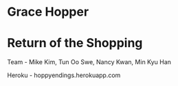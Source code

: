 # Grace Hopper

# Return of the Shopping

Team - Mike Kim, Tun Oo Swe, Nancy Kwan, Min Kyu Han

Heroku - hoppyendings.herokuapp.com
